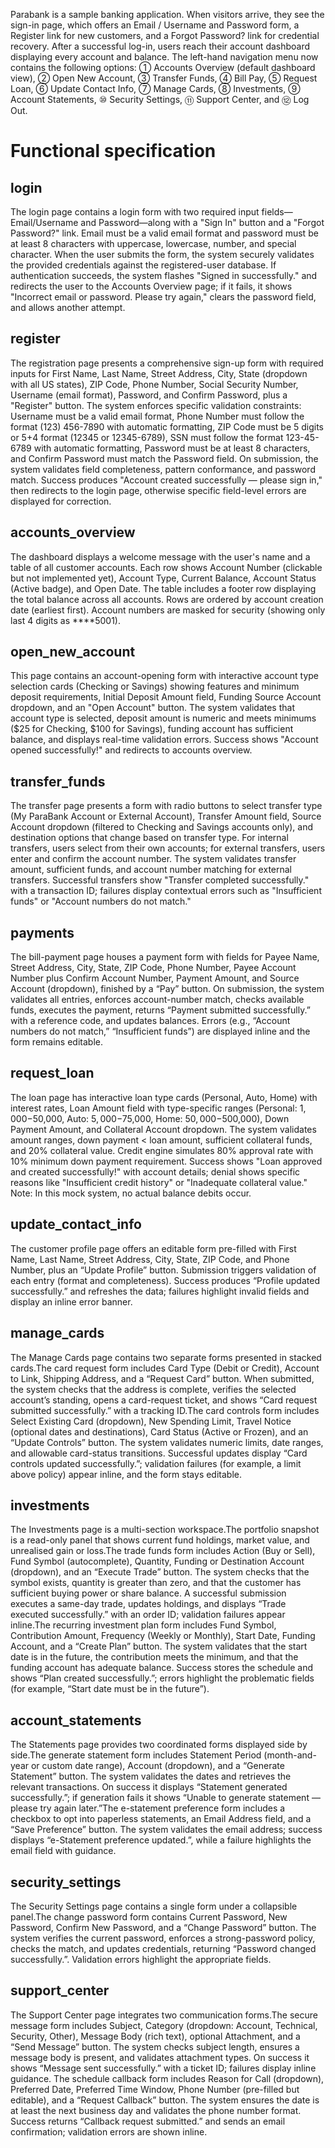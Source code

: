 Parabank is a sample banking application. When visitors arrive, they see the sign-in page, which offers an Email / Username and Password form, a Register link for new customers, and a Forgot Password? link for credential recovery. After a successful log-in, users reach their account dashboard displaying every account and balance. The left-hand navigation menu now contains the following options: ① Accounts Overview (default dashboard view), ② Open New Account, ③ Transfer Funds, ④ Bill Pay, ⑤ Request Loan, ⑥ Update Contact Info, ⑦ Manage Cards, ⑧ Investments, ⑨ Account Statements, ⑩ Security Settings, ⑪ Support Center, and ⑫ Log Out.

# Functional specification

## login
The login page contains a login form with two required input fields—Email/Username and Password—along with a "Sign In" button and a "Forgot Password?" link. Email must be a valid email format and password must be at least 8 characters with uppercase, lowercase, number, and special character. When the user submits the form, the system securely validates the provided credentials against the registered-user database. If authentication succeeds, the system flashes "Signed in successfully." and redirects the user to the Accounts Overview page; if it fails, it shows "Incorrect email or password. Please try again," clears the password field, and allows another attempt.

## register
The registration page presents a comprehensive sign-up form with required inputs for First Name, Last Name, Street Address, City, State (dropdown with all US states), ZIP Code, Phone Number, Social Security Number, Username (email format), Password, and Confirm Password, plus a "Register" button. The system enforces specific validation constraints: Username must be a valid email format, Phone Number must follow the format (123) 456-7890 with automatic formatting, ZIP Code must be 5 digits or 5+4 format (12345 or 12345-6789), SSN must follow the format 123-45-6789 with automatic formatting, Password must be at least 8 characters, and Confirm Password must match the Password field. On submission, the system validates field completeness, pattern conformance, and password match. Success produces "Account created successfully — please sign in," then redirects to the login page, otherwise specific field-level errors are displayed for correction.

## accounts_overview
The dashboard displays a welcome message with the user's name and a table of all customer accounts. Each row shows Account Number (clickable but not implemented yet), Account Type, Current Balance, Account Status (Active badge), and Open Date. The table includes a footer row displaying the total balance across all accounts. Rows are ordered by account creation date (earliest first). Account numbers are masked for security (showing only last 4 digits as ****5001). 

## open_new_account
This page contains an account-opening form with interactive account type selection cards (Checking or Savings) showing features and minimum deposit requirements, Initial Deposit Amount field, Funding Source Account dropdown, and an "Open Account" button. The system validates that account type is selected, deposit amount is numeric and meets minimums ($25 for Checking, $100 for Savings), funding account has sufficient balance, and displays real-time validation errors. Success shows "Account opened successfully!" and redirects to accounts overview.

## transfer_funds
The transfer page presents a form with radio buttons to select transfer type (My ParaBank Account or External Account), Transfer Amount field, Source Account dropdown (filtered to Checking and Savings accounts only), and destination options that change based on transfer type. For internal transfers, users select from their own accounts; for external transfers, users enter and confirm the account number. The system validates transfer amount, sufficient funds, and account number matching for external transfers. Successful transfers show "Transfer completed successfully." with a transaction ID; failures display contextual errors such as "Insufficient funds" or "Account numbers do not match." 

## payments
The bill-payment page houses a payment form with fields for Payee Name, Street Address, City, State, ZIP Code, Phone Number, Payee Account Number plus Confirm Account Number, Payment Amount, and Source Account (dropdown), finished by a “Pay” button. On submission, the system validates all entries, enforces account-number match, checks available funds, executes the payment, returns “Payment submitted successfully.” with a reference code, and updates balances. Errors (e.g., “Account numbers do not match,” “Insufficient funds”) are displayed inline and the form remains editable.

## request_loan
The loan page has interactive loan type cards (Personal, Auto, Home) with interest rates, Loan Amount field with type-specific ranges (Personal: $1,000-$50,000, Auto: $5,000-$75,000, Home: $50,000-$500,000), Down Payment Amount, and Collateral Account dropdown. The system validates amount ranges, down payment < loan amount, sufficient collateral funds, and 20% collateral value. Credit engine simulates 80% approval rate with 10% minimum down payment requirement. Success shows "Loan approved and created successfully!" with account details; denial shows specific reasons like "Insufficient credit history" or "Inadequate collateral value." Note: In this mock system, no actual balance debits occur.

## update_contact_info
The customer profile page offers an editable form pre-filled with First Name, Last Name, Street Address, City, State, ZIP Code, and Phone Number, plus an “Update Profile” button. Submission triggers validation of each entry (format and completeness). Success produces “Profile updated successfully.” and refreshes the data; failures highlight invalid fields and display an inline error banner.

## manage_cards
The Manage Cards page contains two separate forms presented in stacked cards.The card request form includes Card Type (Debit or Credit), Account to Link, Shipping Address, and a “Request Card” button. When submitted, the system checks that the address is complete, verifies the selected account’s standing, opens a card-request ticket, and shows “Card request submitted successfully.” with a tracking ID.The card controls form includes Select Existing Card (dropdown), New Spending Limit, Travel Notice (optional dates and destinations), Card Status (Active or Frozen), and an “Update Controls” button. The system validates numeric limits, date ranges, and allowable card-status transitions. Successful updates display “Card controls updated successfully.”; validation failures (for example, a limit above policy) appear inline, and the form stays editable.

## investments
The Investments page is a multi-section workspace.The portfolio snapshot is a read-only panel that shows current fund holdings, market value, and unrealised gain or loss.The trade funds form includes Action (Buy or Sell), Fund Symbol (autocomplete), Quantity, Funding or Destination Account (dropdown), and an “Execute Trade” button. The system checks that the symbol exists, quantity is greater than zero, and that the customer has sufficient buying power or share balance. A successful submission executes a same-day trade, updates holdings, and displays “Trade executed successfully.” with an order ID; validation failures appear inline.The recurring investment plan form includes Fund Symbol, Contribution Amount, Frequency (Weekly or Monthly), Start Date, Funding Account, and a “Create Plan” button. The system validates that the start date is in the future, the contribution meets the minimum, and that the funding account has adequate balance. Success stores the schedule and shows “Plan created successfully.”; errors highlight the problematic fields (for example, “Start date must be in the future”).

## account_statements
The Statements page provides two coordinated forms displayed side by side.The generate statement form includes Statement Period (month-and-year or custom date range), Account (dropdown), and a “Generate Statement” button. The system validates the dates and retrieves the relevant transactions. On success it displays “Statement generated successfully.”; if generation fails it shows “Unable to generate statement — please try again later.”The e-statement preference form includes a checkbox to opt into paperless statements, an Email Address field, and a “Save Preference” button. The system validates the email address; success displays “e-Statement preference updated.”, while a failure highlights the email field with guidance.

## security_settings
The Security Settings page contains a single form under a collapsible panel.The change password form contains Current Password, New Password, Confirm New Password, and a “Change Password” button. The system verifies the current password, enforces a strong-password policy, checks the match, and updates credentials, returning “Password changed successfully.”. Validation errors highlight the appropriate fields.

## support_center
The Support Center page integrates two communication forms.The secure message form includes Subject, Category (dropdown: Account, Technical, Security, Other), Message Body (rich text), optional Attachment, and a “Send Message” button. The system checks subject length, ensures a message body is present, and validates attachment types. On success it shows “Message sent successfully.” with a ticket ID; failures display inline guidance. The schedule callback form includes Reason for Call (dropdown), Preferred Date, Preferred Time Window, Phone Number (pre-filled but editable), and a “Request Callback” button. The system ensures the date is at least the next business day and validates the phone number format. Success returns “Callback request submitted.” and sends an email confirmation; validation errors are shown inline.

